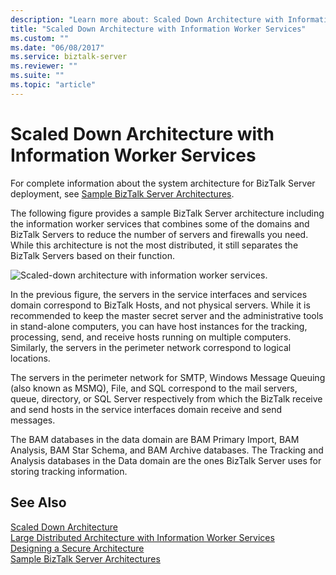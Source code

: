 ```yaml
---
description: "Learn more about: Scaled Down Architecture with Information Worker Services"
title: "Scaled Down Architecture with Information Worker Services"
ms.custom: ""
ms.date: "06/08/2017"
ms.service: biztalk-server
ms.reviewer: ""
ms.suite: ""
ms.topic: "article"
---
```

# Scaled Down Architecture with Information Worker Services
For complete information about the system architecture for BizTalk Server deployment, see [Sample BizTalk Server Architectures](../core/sample-biztalk-server-architectures.md).  
  
 The following figure provides a sample BizTalk Server architecture including the information worker services that combines some of the domains and BizTalk Servers to reduce the number of servers and firewalls you need. While this architecture is not the most distributed, it still separates the BizTalk Servers based on their function.  
  
 ![Scaled-down architecture with information worker services.](../core/media/cd3c85df-40f5-4382-9f8b-b2609f76e8b1.gif "cd3c85df-40f5-4382-9f8b-b2609f76e8b1")  

 In the previous figure, the servers in the service interfaces and services domain correspond to BizTalk Hosts, and not physical servers. While it is recommended to keep the master secret server and the administrative tools in stand-alone computers, you can have host instances for the tracking, processing, send, and receive hosts running on multiple computers. Similarly, the servers in the perimeter network correspond to logical locations.  
  
 The servers in the perimeter network for SMTP, Windows Message Queuing (also known as MSMQ), File, and SQL correspond to the mail servers, queue, directory, or SQL Server respectively from which the BizTalk receive and send hosts in the service interfaces domain receive and send messages.  
  
 The BAM databases in the data domain are BAM Primary Import, BAM Analysis, BAM Star Schema, and BAM Archive databases. The Tracking and Analysis databases in the Data domain are the ones BizTalk Server uses for storing tracking information.  
  
## See Also  
 [Scaled Down Architecture](../core/scaled-down-architecture.md)   
 [Large Distributed Architecture with Information Worker Services](../core/large-distributed-architecture-with-information-worker-services.md)   
 [Designing a Secure Architecture](../core/designing-a-secure-architecture.md)   
 [Sample BizTalk Server Architectures](../core/sample-biztalk-server-architectures.md)
